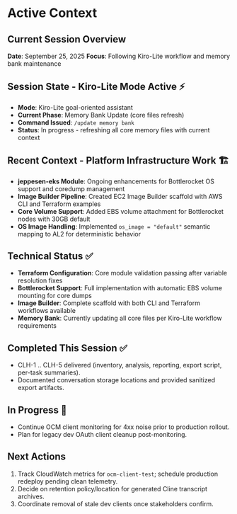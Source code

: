 # Active Context

## Current Session Overview
**Date**: September 25, 2025
**Focus**: Following Kiro-Lite workflow and memory bank maintenance

## Session State - Kiro-Lite Mode Active ⚡
- **Mode**: Kiro-Lite goal-oriented assistant 
- **Current Phase**: Memory Bank Update (core files refresh)
- **Command Issued**: `/update memory bank`
- **Status**: In progress - refreshing all core memory files with current context

## Recent Context - Platform Infrastructure Work 🏗️
- **jeppesen-eks Module**: Ongoing enhancements for Bottlerocket OS support and coredump management
- **Image Builder Pipeline**: Created EC2 Image Builder scaffold with AWS CLI and Terraform examples
- **Core Volume Support**: Added EBS volume attachment for Bottlerocket nodes with 30GB default
- **OS Image Handling**: Implemented `os_image = "default"` semantic mapping to AL2 for deterministic behavior

## Technical Status ✅
- **Terraform Configuration**: Core module validation passing after variable resolution fixes
- **Bottlerocket Support**: Full implementation with automatic EBS volume mounting for core dumps
- **Image Builder**: Complete scaffold with both CLI and Terraform workflows available
- **Memory Bank**: Currently updating all core files per Kiro-Lite workflow requirements

## Completed This Session ✅
- CLH-1 .. CLH-5 delivered (inventory, analysis, reporting, export script, per-task summaries).
- Documented conversation storage locations and provided sanitized export artifacts.

## In Progress 🔄
- Continue OCM client monitoring for 4xx noise prior to production rollout.
- Plan for legacy dev OAuth client cleanup post-monitoring.

## Next Actions
1. Track CloudWatch metrics for `ocm-client-test`; schedule production redeploy pending clean telemetry.
2. Decide on retention policy/location for generated Cline transcript archives.
3. Coordinate removal of stale dev clients once stakeholders confirm.
